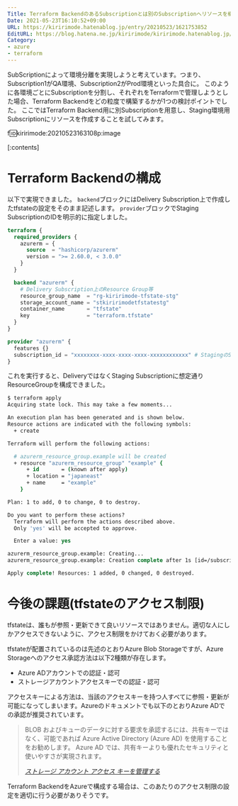 ```yaml
---
Title: Terraform BackendのあるSubscriptionとは別のSubscriptionへリソースを構築する
Date: 2021-05-23T16:10:52+09:00
URL: https://kiririmode.hatenablog.jp/entry/20210523/1621753852
EditURL: https://blog.hatena.ne.jp/kiririmode/kiririmode.hatenablog.jp/atom/entry/26006613767230979
Category:
- azure
- terraform
---
```


SubScriptionによって環境分離を実現しようと考えています。つまり、Subscription1がQA環境、Subscription2がProd環境といった具合に。
このように各環境ごとにSubscriptionを分割し、それぞれをTerraformで管理しようとした場合、Terraform Backendをどの粒度で構築するかが1つの検討ポイントでした。
ここではTerraform Backend用に別Subscriptionを用意し、Staging環境用Subscriptionにリソースを作成することを試してみます。

f:id:kiririmode:20210523163108p:image

[:contents]

# Terraform Backendの構成

以下で実現できました。
`backend`ブロックにはDelivery Subscription上で作成したtfstateの設定をそのまま記述します。
`provider`ブロックでStaging SubscriptionのIDを明示的に指定しました。

```terraform
terraform {
  required_providers {
    azurerm = {
      source  = "hashicorp/azurerm"
      version = ">= 2.60.0, < 3.0.0"
    }
  }

  backend "azurerm" {
    # Delivery Subscription上のResource Group等
    resource_group_name  = "rg-kiririmode-tfstate-stg"
    storage_account_name = "stkiririmodetfstatestg"
    container_name       = "tfstate"
    key                  = "terraform.tfstate"
  }
}

provider "azurerm" {
  features {}
  subscription_id = "xxxxxxxx-xxxx-xxxx-xxxx-xxxxxxxxxxxx" # StagingのSubscriptionID
}
```

これを実行すると、DeliveryではなくStaging Subscriptionに想定通りResourceGroupを構成できました。

```tcsh
$ terraform apply
Acquiring state lock. This may take a few moments...

An execution plan has been generated and is shown below.
Resource actions are indicated with the following symbols:
  + create

Terraform will perform the following actions:

  # azurerm_resource_group.example will be created
  + resource "azurerm_resource_group" "example" {
      + id       = (known after apply)
      + location = "japaneast"
      + name     = "example"
    }

Plan: 1 to add, 0 to change, 0 to destroy.

Do you want to perform these actions?
  Terraform will perform the actions described above.
  Only 'yes' will be accepted to approve.

  Enter a value: yes

azurerm_resource_group.example: Creating...
azurerm_resource_group.example: Creation complete after 1s [id=/subscriptions/xxxxxxxx-xxxx-xxxx-xxxx-xxxxxxxxxxxx/resourceGroups/example]

Apply complete! Resources: 1 added, 0 changed, 0 destroyed.
```

# 今後の課題(tfstateのアクセス制限)

tfstateは、誰もが参照・更新できて良いリソースではありません。適切な人にしかアクセスできないように、アクセス制限をかけておく必要があります。

tfstateが配置されているのは先述のとおりAzure Blob Storageですが、Azure Storageへのアクセス承認方法は以下2種類が存在します。

- Azure ADアカウントでの認証・認可
- ストレージアカウントアクセスキーでの認証・認可

アクセスキーによる方法は、当該のアクセスキーを持つ人すべてに参照・更新が可能になってしまいます。Azureのドキュメントでも以下のとおりAzure ADでの承認が推奨されています。

> BLOB およびキューのデータに対する要求を承認するには、共有キーではなく、可能であれば Azure Active Directory (Azure AD) を使用することをお勧めします。 Azure AD では、共有キーよりも優れたセキュリティと使いやすさが実現されます。
> 
> <cite>[ストレージ アカウント アクセス キーを管理する](https://docs.microsoft.com/ja-jp/azure/storage/common/storage-account-keys-manage?tabs=azure-portal)</cite>

Terraform BackendをAzureで構成する場合は、このあたりのアクセス制限の設定を適切に行う必要がありそうです。
